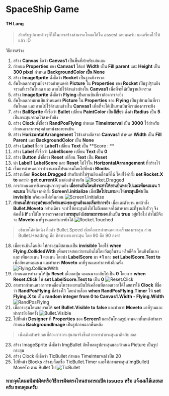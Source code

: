 # SpaceShip Game

#### TH Lang

> สำหรับรูปภาพต่างๆที่ใช้ในการสร้างสามารถโหลดได้ใน assest เลยนะครับ ผมเตรียมไว้ให้แล้ว :D

วิธีการสร้าง
1. สร้าง **Canvas** ชื่อว่า **Canvas1** เป็นพื้นที่สำหรับเล่นเกม
2. กำหนด **Properties** ของ **Canvas1** ได้แก่ **Width** เป็น **Fill parent** และ **Height** เป็น **300 pixel** กำหนด **BackgroundColor เป็น None**
3. สร้าง **ImageSprite** ตั้งชื่อว่า **Rocket** เป็นฐานยิงจรวด
4. อัพโหลดภาพฐานยิงจรวดกำหนดค่า **Picture** ใน **Properties** ของ **Rocket** เป็นรูปฐานยิงจรวดที่เราอัพโหลด และ ลากไปไว้ด้านล่างข้างใน **Canvas1** เพื่อที่จะได้เป็นฐานยิงจรวด
5. สร้าง **ImageSprite** ตั้งชื่อว่า **Flying** เป็นยานบินที่เราต้องการจะยิง
6. อัพโหลดภาพยานบินกำหนดค่า **Picture** ใน **Properties** ของ **Flying** เป็นรูปยานบินที่เราอัพโหลด และ ลากไปไว้ด้านบนข้างใน **Canvas1** เพื่อที่จะได้เป็นยานบินที่เราต้องการจะยิง
7. สร้าง **BallSprite** ตั้งชื่อว่า **Bullet** เปลี่ยน **PaintColor** เป็น**สีเขียว** ตั้งค่า **Radius** เป็น **5** เป็นกระสุนจรวดไว้สำหรับยิง
8. สร้าง **Clock** ตั้งชื่อว่า **RandPosFlying** กำหนด **TimeInterval** เป็น **3000** ไว้สำหรับกำหนดเวลาการสุ่มตำแหน่งของยานบิน
9. สร้าง **HorizontalArrangement** ไว้ข้างล่างถัดจาก **Canvas1** กำหนด **Width** เป็น **Fill Parent** และ **BackgroundColor** เป็น **None**
10. สร้าง **Label** ชื่อว่า **Label1** เปลี่ยน **Text** เป็น **Score : **
11. สร้าง **Label** ตั้งชื่อว่า **LabelScore** เปลี่ยน **Text** เป็น **0**
12. สร้าง **Button** ตั้งชื่อว่า **Reset** เปลี่ยน **Text** เป็น **Reset**
13. นำ **Label1** **LabelScore** และ **Reset** ไปไว้ใน **HorizontalArrangement** ที่สร้างไว้
14. เริ่มการกำหนดการทำงานของโปรแกรมโดยไปที่หน้า **Blocks**
15. สร้างบล็อก **Rocket.Dragged** สำหรับทำให้ฐานยิงเคลื่อนที่ได้ โดยใช้คำสั่ง **set Rocket.X to** และนำ **get currentX** มาต่อเข้าด้วยกัน
![Rocket.Dragged](https://www.img.in.th/images/d815e0aaee3d2d7aa02e5be7915768bb.png "Rocket.Dragged")
16. การกำหนดการยิงกระสุนจากฐานยิง **เมื่อยานบินโดนยิงจะทำให้ยานบินหายไปและเพิ่มคะแนน 1 คะแนน** ให้เริ่มจากคำสั่ง **Screen1.initialize** เมื่อ**เปิดโปรแกรม**จะให้**กระสุนมีค่า**เป็น **invisible** หรือมองไม่เห็นก่อน
![Screen1.initialize](https://www.img.in.th/images/f52aec309505636f2059279dee4ad908.png "Screen1.initialize")
17. **กำหนดให้กระสุนย้ายมายังตำแหน่งของฐานยิงและเริ่มทำการยิง** เมื่อแตะตัวยาน แต่ถ้าสั่ง **Bullet.Moveto** อย่างเดียว จะทำให้กระสุนยิงไปไม่ถึงขอบจอได้ถ้าหากแตะที่ฐานยิงรัวๆ จึงต้องใช้ **if** มาใช้ในการตรวจสอบว่า**กระสุน**ยังมี**สถานะการมอง**เห็นเป็น **true** อยู่หรือไม่ ถ้าไม่มีจึงจะ **Moveto** มาที่ฐานและทำการยิงได้
![Rocket.Touched](https://www.img.in.th/images/5aea92237575b45d476b4db4bfc24917.png "Rocket.Touched")
> อธิบายโค้ดนิดนึง คือตัว Bullet.Speed เนียคือการกำหนดความเร็วของกระสุน ส่วน Bullet.Heading คือ ทิศทางของกระสุน โดย 90 คือ 90 องศา

18. เมื่อยานบินโดนยิง ให้กระสุนมีสถานะเป็น **invisible** โดยใช้ **when Flying.CollidedWith** เพื่อตรวจสอบว่ายานบินได้โดยวัตถุอื่นชน หรือก็คือ โดนยิงนั้นเอง และ เพิ่มคะแนน **1** คะแนน โดยนำ **LabelScore** มา **+1** และ **set LabelScore.Text to** เพื่ออัพเดทคะแนน และทำการ **Moveto** มาที่ฐานและทำการยิงอีกครั้ง
![Flying.CollidedWith](https://www.img.in.th/images/14af768e60eab6c2acedf0af8a2f8793.png "Flying.CollidedWith")
19. กำหนดการทำงานให้ปุ่ม **Reset** เมื่อกดปุ่ม คะแนนจะกลับไปเป็น **0** โดยการ **when Reset.Click** ให้ **set LabelScore.Text to** เป็น **0**
![Reset.Click](https://www.img.in.th/images/3543de99ce53041fe8bd918dc5c91d35.png "Reset.Click")
20. สามารถกำหนดเวลาการเคลื่อนไหวของยานบินให้เคลื่อนที่ตลอดเวลาได้โดยการใช้ **Clock** ที่ชื่อว่า **RandPosFlying** ที่สร้างไว้ โดยนำบล็อก **when RandPosFlying.Timer** ให้ **set Flying.X to** เป็น **random integer from 0 to Canvas1.Width - Flying.Width**
![RandPosFlying](https://www.img.in.th/images/e708a172f53ee8fa49cb35d0a99e8354.png "RandPosFlying")
21. เมื่อกระสุนโดนขอบจอให้ **set Bullet.Visible to**   **false** และทำการ **Moveto** มาที่ฐานและทำการยิงอีกครั้ง
![Bullet.Visible](https://www.img.in.th/images/eacc8bd77514b36d2bad6616230f150a.png "Bullet.Visible")
22. ไปที่หน้า **Designer** ที่ **Properties** ของ **Screen1** และอัพโหลดรูปภาพฉากพื้นหลังทำการกำหนด **BackgroundImage** เป็นรูปภาพฉากพื้นหลัง
> เพิ่มเติมสำหรับคนที่ต้องการกระสุนสมจริงขึ้นด้วยการนำกระสุนมาติดกับบอล

23. สร้าง ImageSprite ตั้งชื่อว่า ImgBullet อัพโหลดรูปกระสุนและกำหนด Picture เป็นรูปกระสุน 
24. สร้าง Clock ตั้งชื่อว่า TicBullet กำหนด TimeInterval เป็น 20
24. ไปที่หน้า Blocks สร้างบล็อกชื่อ TicBullet.Timer และให้ภาพกระสุน(ImgBullet) MoveTo ตาม Bullet ไป
![TicBullet](https://www.img.in.th/images/350d0688b5ee558f50dd6c3192aadc7d.png "TicBullet")

### หากจุดใดผมพิมพ์ผิดหรือวิธีการผิดตรงไหนสามารถเปิด issues หรือ แจ้งผมได้เลยนะครับ ขอบคุณครับ